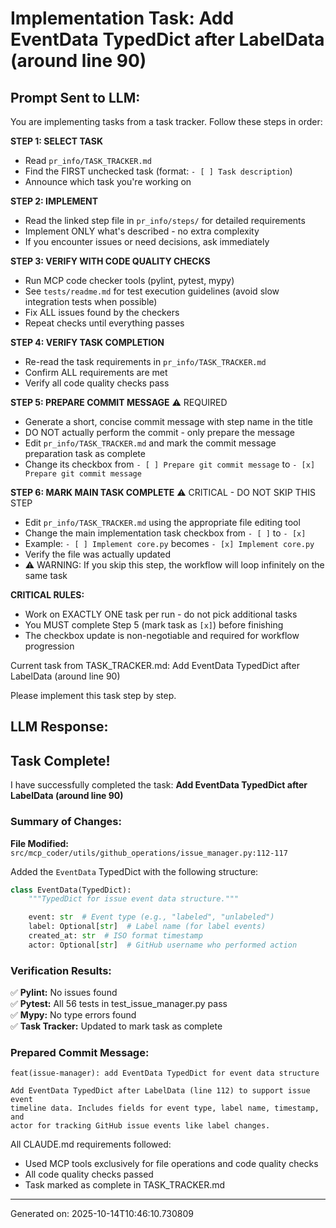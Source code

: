 # Implementation Task: Add EventData TypedDict after LabelData (around line 90)

## Prompt Sent to LLM:
You are implementing tasks from a task tracker. Follow these steps in order:

**STEP 1: SELECT TASK**
- Read `pr_info/TASK_TRACKER.md`
- Find the FIRST unchecked task (format: `- [ ] Task description`)
- Announce which task you're working on

**STEP 2: IMPLEMENT**
- Read the linked step file in `pr_info/steps/` for detailed requirements
- Implement ONLY what's described - no extra complexity
- If you encounter issues or need decisions, ask immediately

**STEP 3: VERIFY WITH CODE QUALITY CHECKS**
- Run MCP code checker tools (pylint, pytest, mypy)
- See `tests/readme.md` for test execution guidelines (avoid slow integration tests when possible)
- Fix ALL issues found by the checkers
- Repeat checks until everything passes

**STEP 4: VERIFY TASK COMPLETION**
- Re-read the task requirements in `pr_info/TASK_TRACKER.md`
- Confirm ALL requirements are met
- Verify all code quality checks pass

**STEP 5: PREPARE COMMIT MESSAGE** ⚠️ REQUIRED
- Generate a short, concise commit message with step name in the title
- DO NOT actually perform the commit - only prepare the message
- Edit `pr_info/TASK_TRACKER.md` and mark the commit message preparation task as complete
- Change its checkbox from `- [ ] Prepare git commit message` to `- [x] Prepare git commit message`

**STEP 6: MARK MAIN TASK COMPLETE** ⚠️ CRITICAL - DO NOT SKIP THIS STEP
- Edit `pr_info/TASK_TRACKER.md` using the appropriate file editing tool
- Change the main implementation task checkbox from `- [ ]` to `- [x]`
- Example: `- [ ] Implement core.py` becomes `- [x] Implement core.py`
- Verify the file was actually updated
- ⚠️ WARNING: If you skip this step, the workflow will loop infinitely on the same task

**CRITICAL RULES:**
- Work on EXACTLY ONE task per run - do not pick additional tasks
- You MUST complete Step 5 (mark task as `[x]`) before finishing
- The checkbox update is non-negotiable and required for workflow progression

Current task from TASK_TRACKER.md: Add EventData TypedDict after LabelData (around line 90)

Please implement this task step by step.

## LLM Response:
## Task Complete!

I have successfully completed the task: **Add EventData TypedDict after LabelData (around line 90)**

### Summary of Changes:

**File Modified:** `src/mcp_coder/utils/github_operations/issue_manager.py:112-117`

Added the `EventData` TypedDict with the following structure:
```python
class EventData(TypedDict):
    """TypedDict for issue event data structure."""

    event: str  # Event type (e.g., "labeled", "unlabeled")
    label: Optional[str]  # Label name (for label events)
    created_at: str  # ISO format timestamp
    actor: Optional[str]  # GitHub username who performed action
```

### Verification Results:

✅ **Pylint:** No issues found  
✅ **Pytest:** All 56 tests in test_issue_manager.py pass  
✅ **Mypy:** No type errors found  
✅ **Task Tracker:** Updated to mark task as complete  

### Prepared Commit Message:

```
feat(issue-manager): add EventData TypedDict for event data structure

Add EventData TypedDict after LabelData (line 112) to support issue event 
timeline data. Includes fields for event type, label name, timestamp, and 
actor for tracking GitHub issue events like label changes.
```

All CLAUDE.md requirements followed:
- Used MCP tools exclusively for file operations and code quality checks
- All code quality checks passed
- Task marked as complete in TASK_TRACKER.md

---
Generated on: 2025-10-14T10:46:10.730809